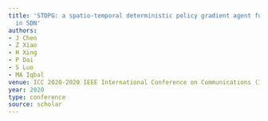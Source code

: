```yaml
---
title: 'STDPG: a spatio-temporal deterministic policy gradient agent for dynamic routing
  in SDN'
authors:
- J Chen
- Z Xiao
- H Xing
- P Dai
- S Luo
- MA Iqbal
venue: ICC 2020-2020 IEEE International Conference on Communications (ICC), 1-6, 2020
year: 2020
type: conference
source: scholar
---
```


